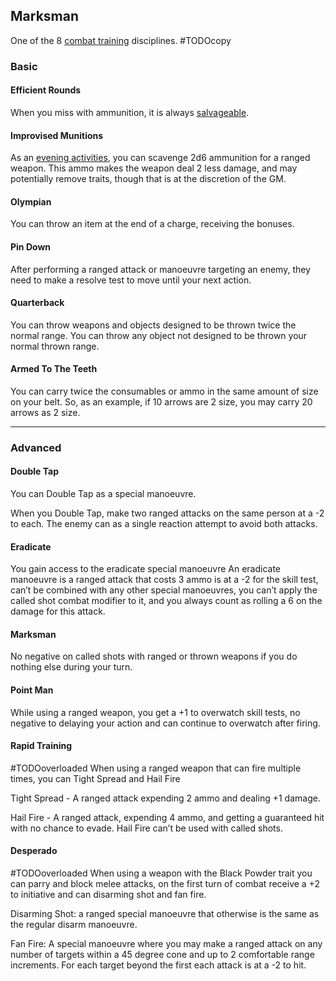 ## Marksman
One of the 8 [combat training](Combat-Training) disciplines.
#TODOcopy 

### Basic

#### Efficient Rounds
When you miss with ammunition, it is always [salvageable](Resources#Salvaging).

#### Improvised Munitions
As an [evening activities](Telling-The-Story#Evening%20Activities), you can scavenge 2d6 ammunition for a ranged weapon. This ammo makes the weapon deal 2 less damage, and may potentially remove traits, though that is at the discretion of the GM. 

#### Olympian
You can throw an item at the end of a charge, receiving the bonuses. 

#### Pin Down
After performing a ranged attack or manoeuvre targeting an enemy, they need to make a resolve test to move until your next action. 

#### Quarterback
You can throw weapons and objects designed to be thrown twice the normal range. You can throw any object not designed to be thrown your normal thrown range.

#### Armed To The Teeth
You can carry twice the consumables or ammo in the same amount of size on your belt. So, as an example, if 10 arrows are 2 size, you may carry 20 arrows as 2 size.

---
### Advanced

#### Double Tap
You can Double Tap as a special manoeuvre.

When you Double Tap, make two ranged attacks on the same person at a -2 to each. The enemy can as a single reaction attempt to avoid both attacks. 

#### Eradicate
You gain access to the eradicate special manoeuvre An eradicate manoeuvre is a ranged attack that costs 3 ammo is at a -2 for the skill test, can’t be combined with any other special manoeuvres, you can’t apply the called shot combat modifier to it, and you always count as rolling a 6 on the damage for this attack. 

#### Marksman
No negative on called shots with ranged or thrown weapons if you do nothing else during your turn.

#### Point Man
While using a ranged weapon, you get a +1 to overwatch skill tests, no negative to delaying your action and can continue to overwatch after firing.

#### Rapid Training
#TODOoverloaded 
When using a ranged weapon that can fire multiple times, you can Tight Spread and Hail Fire 

Tight Spread - A ranged attack expending 2 ammo and dealing +1 damage.

Hail Fire - A ranged attack, expending 4 ammo, and getting a guaranteed hit with no chance to evade. Hail Fire can’t be used with called shots.

#### Desperado
#TODOoverloaded
When using a weapon with the Black Powder trait you can parry and block melee attacks, on the first turn of combat receive a +2 to initiative and can disarming shot and fan fire. 

Disarming Shot: a ranged special manoeuvre that otherwise is the same as the regular disarm manoeuvre. 

Fan Fire: A special manoeuvre where you may make a ranged attack on any number of targets within a 45 degree cone and up to 2 comfortable range increments. For each target beyond the first each attack is at a -2 to hit.